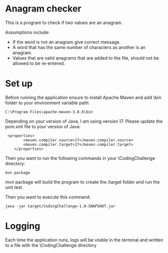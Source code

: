 ﻿# Anagram checker 
This is a program to check if two values are an anagram.

Assumptions include:
- If the word is not an anagram give correct message.
- A word that has the same number of characters as another is an anagram.
- Values that are valid anagrams that are added to the file, should not be allowed to be re-entered.
# Set up
Before running the application ensure to install Apache Maven and add \bin folder to your environment variable path:
```
C:\Program Files\apache-maven-3.8.6\bin
```

Depending on your version of Java, I am using version 17. Please update the pom.xml file to your version of Java:
```
 <properties>
        <maven.compiler.source>17</maven.compiler.source>
        <maven.compiler.target>17</maven.compiler.target>
    </properties>
```

Then you want to run the following commands in your \CodingChallenge directory:
```
mvn package
```
mvn package will build the program to create the /target folder and run the unit test.

Then you want to execute this command:
```
java -jar target/CodingChallenge-1.0-SNAPSHOT.jar
```

# Logging

Each time the application runs, logs will be visible in the terminal and written to a file with the \CodingChallenge directory
